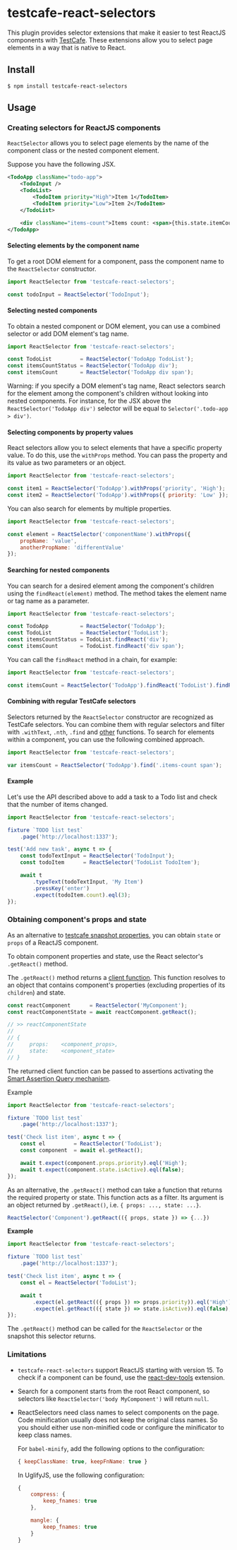 # testcafe-react-selectors

This plugin provides selector extensions that make it easier to test ReactJS components with [TestCafe](https://github.com/DevExpress/testcafe). These extensions allow you to select page elements in a way that is native to React.

## Install

`$ npm install testcafe-react-selectors`

## Usage

### Creating selectors for ReactJS components

`ReactSelector` allows you to select page elements by the name of the component class or the nested component element.

Suppose you have the following JSX.

```xml
<TodoApp className="todo-app">
    <TodoInput />
    <TodoList>
        <TodoItem priority="High">Item 1</TodoItem>
        <TodoItem priority="Low">Item 2</TodoItem>
    </TodoList>

    <div className="items-count">Items count: <span>{this.state.itemCount}</span></div>
</TodoApp>
```

#### Selecting elements by the component name

To get a root DOM element for a component, pass the component name to the `ReactSelector` constructor.

```js
import ReactSelector from 'testcafe-react-selectors';

const todoInput = ReactSelector('TodoInput');
```

#### Selecting nested components

To obtain a nested component or DOM element, you can use a combined selector or add DOM element's tag name.

```js
import ReactSelector from 'testcafe-react-selectors';

const TodoList         = ReactSelector('TodoApp TodoList');
const itemsCountStatus = ReactSelector('TodoApp div');
const itemsCount       = ReactSelector('TodoApp div span');
```

Warning: if you specify a DOM element's tag name, React selectors search for the element among the component's children without looking into nested components. For instance, for the JSX above the `ReactSelector('TodoApp div')` selector will be equal to `Selector('.todo-app > div')`.

#### Selecting components by property values

React selectors allow you to select elements that have a specific property value. To do this, use the `withProps` method. You can pass the property and its value as two parameters or an object.

```js
import ReactSelector from 'testcafe-react-selectors';

const item1 = ReactSelector('TodoApp').withProps('priority', 'High');
const item2 = ReactSelector('TodoApp').withProps({ priority: 'Low' });
```

You can also search for elements by multiple properties.

```js
import ReactSelector from 'testcafe-react-selectors';

const element = ReactSelector('componentName').withProps({
    propName: 'value',
    anotherPropName: 'differentValue'
});
```

#### Searching for nested components

You can search for a desired element among the component's children using the `findReact(element)` method. The method takes the element name or tag name as a parameter.

```js
import ReactSelector from 'testcafe-react-selectors';

const TodoApp          = ReactSelector('TodoApp');
const TodoList         = ReactSelector('TodoList');
const itemsCountStatus = TodoList.findReact('div');
const itemsCount       = TodoList.findReact('div span');
```

You can call the `findReact` method in a chain, for example:

```js
import ReactSelector from 'testcafe-react-selectors';

const itemsCount = ReactSelector('TodoApp').findReact('TodoList').findReact('span');
```

#### Combining with regular TestCafe selectors

Selectors returned by the `ReactSelector` constructor are recognized as TestCafe selectors. You can combine them with regular selectors and filter with `.withText`, `.nth`, `.find` and [other](http://devexpress.github.io/testcafe/documentation/test-api/selecting-page-elements/selectors.html#functional-style-selectors) functions. To search for elements within a component, you can use the following combined approach.

```js
import ReactSelector from 'testcafe-react-selectors';

var itemsCount = ReactSelector('TodoApp').find('.items-count span');
```

#### Example

Let's use the API described above to add a task to a Todo list and check that the number of items changed.

```js
import ReactSelector from 'testcafe-react-selectors';

fixture `TODO list test`
	.page('http://localhost:1337');

test('Add new task', async t => {
    const todoTextInput = ReactSelector('TodoInput');
    const todoItem      = ReactSelector('TodoList TodoItem');

    await t
        .typeText(todoTextInput, 'My Item')
        .pressKey('enter')
        .expect(todoItem.count).eql(3);
});
```

### Obtaining component's props and state

As an alternative to [testcafe snapshot properties](http://devexpress.github.io/testcafe/documentation/test-api/selecting-page-elements/dom-node-state.html), you can obtain `state` or `props` of a ReactJS component.

To obtain component properties and state, use the React selector's `.getReact()` method.

The `.getReact()` method returns a [client function](https://devexpress.github.io/testcafe/documentation/test-api/obtaining-data-from-the-client.html). This function resolves to an object that contains component's properties (excluding properties of its `children`) and state.

```js
const reactComponent      = ReactSelector('MyComponent');
const reactComponentState = await reactComponent.getReact();

// >> reactComponentState
//
// {
//     props:    <component_props>,
//     state:    <component_state>
// }
```

The returned client function can be passed to assertions activating the [Smart Assertion Query mechanism](https://devexpress.github.io/testcafe/documentation/test-api/assertions/#smart-assertion-query-mechanism).

Example

```js
import ReactSelector from 'testcafe-react-selectors';

fixture `TODO list test`
	.page('http://localhost:1337');

test('Check list item', async t => {
    const el         = ReactSelector('TodoList');
    const component  = await el.getReact();

    await t.expect(component.props.priority).eql('High');
    await t.expect(component.state.isActive).eql(false);
});
```

As an alternative, the `.getReact()` method can take a function that returns the required property or state. This function acts as a filter. Its argument is an object returned by `.getReact()`, i.e. `{ props: ..., state: ...}`.

```js
ReactSelector('Component').getReact(({ props, state }) => {...})
```

**Example**

```js
import ReactSelector from 'testcafe-react-selectors';

fixture `TODO list test`
    .page('http://localhost:1337');

test('Check list item', async t => {
    const el = ReactSelector('TodoList');

    await t
        .expect(el.getReact(({ props }) => props.priority)).eql('High')
        .expect(el.getReact(({ state }) => state.isActive)).eql(false);
});
```

The `.getReact()` method can be called for the `ReactSelector` or the snapshot this selector returns.

### Limitations

* `testcafe-react-selectors` support ReactJS starting with version 15. To check if a component can be found, use the [react-dev-tools](https://chrome.google.com/webstore/detail/react-developer-tools/fmkadmapgofadopljbjfkapdkoienihi) extension.
* Search for a component starts from the root React component, so selectors like `ReactSelector('body MyComponent')` will return `null`.
* ReactSelectors need class names to select components on the page. Code minification usually does not keep the original class names. So you should either use non-minified code or configure the minificator to keep class names.

  For `babel-minify`, add the following options to the configuration:

  ```js
  { keepClassName: true, keepFnName: true }
  ```

  In UglifyJS, use the following configuration:

   ```js
   {
       compress: {
           keep_fnames: true
       },

       mangle: {
           keep_fnames: true
       }
   }
   ```
